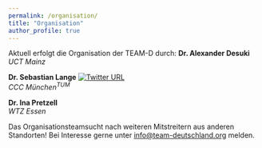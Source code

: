 ```yaml
---
permalink: /organisation/
title: "Organisation"
author_profile: true
---
```


Aktuell erfolgt die Organisation der TEAM-D durch:
**Dr. Alexander Desuki** [<i class="fas fa-link" aria-hidden="true"></i>](https://www.unimedizin-mainz.de/3-med/startseite/mitarbeiter/aerztliche-mitarbeiter.html#c193692)  
_UCT Mainz_

**Dr. Sebastian Lange** [<i class="fas fa-link" aria-hidden="true"></i>](https://www.med2.mri.tum.de/de/team/cv/lange.php) [![Twitter URL](https://img.shields.io/twitter/follow/seblange?style=social)](https://twitter.com/SebLange)  
_CCC München<sup>TUM</sup>_

**Dr. Ina Pretzell** [<i class="fas fa-link" aria-hidden="true"></i>](https://wtz-essen.de/index.php?id=232)  
_WTZ Essen_

Das Organisationsteamsucht nach weiteren Mitstreitern aus anderen Standorten! Bei Interesse gerne unter info@team-deutschland.org melden.
